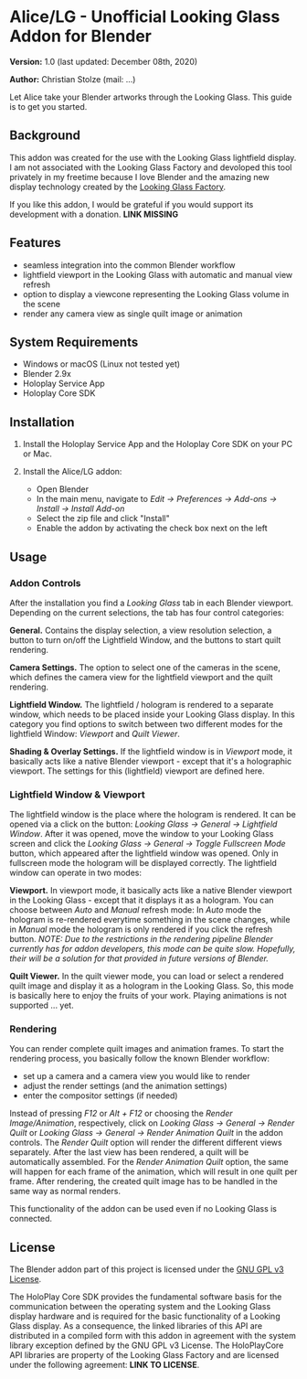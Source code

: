 # Alice/LG - Unofficial Looking Glass Addon for Blender
**Version:** 1.0 (last updated: December 08th, 2020)

**Author:** Christian Stolze (mail: ...)

Let Alice take your Blender artworks through the Looking Glass. This guide is to get you started. 

## Background
This addon was created for the use with the Looking Glass lightfield display. I am not associated with the Looking Glass Factory and devoloped this tool privately in my freetime because I love Blender and the amazing new display technology created by the [Looking Glass Factory](https://lookingglassfactory.com/). 

If you like this addon, I would be grateful if you would support its development with a donation. **LINK MISSING**

## Features
- seamless integration into the common Blender workflow
- lightfield viewport in the Looking Glass with automatic and manual view refresh
- option to display a viewcone representing the Looking Glass volume in the scene
- render any camera view as single quilt image or animation

## System Requirements
- Windows or macOS (Linux not tested yet)
- Blender 2.9x
- Holoplay Service App
- Holoplay Core SDK

## Installation

1. Install the Holoplay Service App and the Holoplay Core SDK on your PC or Mac.

2. Install the Alice/LG addon:
   - Open Blender
   - In the main menu, navigate to _Edit → Preferences → Add-ons → Install → Install Add-on_
   - Select the zip file and click "Install"
   - Enable the addon by activating the check box next on the left

## Usage

### Addon Controls

After the installation you find a _Looking Glass_ tab in each Blender viewport. Depending on the current selections, the tab has four control categories:

**General.** Contains the display selection, a view resolution selection, a button to turn on/off the Lightfield Window, and the buttons to start quilt rendering.

**Camera Settings.** The option to select one of the cameras in the scene, which defines the camera view for the lightfield viewport and the quilt rendering.

**Lightfield Window.** The lightfield / hologram is rendered to a separate window, which needs to be placed inside your Looking Glass display. In this category you find options to switch between two different modes for the lightfield Window: _Viewport_ and _Quilt Viewer_.

**Shading & Overlay Settings.** If the lightfield window is in _Viewport_ mode, it basically acts like a native Blender viewport - except that it's a holographic viewport. The settings for this (lightfield) viewport are defined here.

### Lightfield Window & Viewport

The lightfield window is the place where the hologram is rendered. It can be opened via a click on the button: _Looking Glass → General → Lightfield Window_. After it was opened, move the window to your Looking Glass screen and click the _Looking Glass → General → Toggle Fullscreen Mode_ button, which appeared after the lightfield window was opened. Only in fullscreen mode the hologram will be displayed correctly. The lightfield window can operate in two modes:

**Viewport.** In viewport mode, it basically acts like a native Blender viewport in the Looking Glass - except that it displays it as a hologram. You can choose between _Auto_ and _Manual_ refresh mode: In _Auto_ mode the hologram is re-rendered everytime something in the scene changes, while in _Manual_ mode the hologram is only rendered if you click the refresh button. _NOTE: Due to the restrictions in the rendering pipeline Blender currently has for addon developers, this mode can be quite slow. Hopefully, their will be a solution for that provided in future versions of Blender._

**Quilt Viewer.** In the quilt viewer mode, you can load or select a rendered quilt image and display it as a hologram in the Looking Glass. So, this mode is basically here to enjoy the fruits of your work. Playing animations is not supported ... yet.

### Rendering

You can render complete quilt images and animation frames. To start the rendering process, you basically follow the known Blender workflow:

- set up a camera and a camera view you would like to render
- adjust the render settings (and the animation settings)
- enter the compositor settings (if needed)

Instead of pressing _F12_ or _Alt + F12_ or choosing the _Render Image/Animation_, respectively, click on _Looking Glass → General → Render Quilt_ or _Looking Glass → General → Render Animation Quilt_ in the addon controls. The _Render Quilt_ option will render the different different views separately. After the last view has been rendered, a quilt will be automatically assembled. For the _Render Animation Quilt_ option, the same will happen for each frame of the animation, which will result in one quilt per frame. After rendering, the created quilt image has to be handled in the same way as normal renders.

This functionality of the addon can be used even if no Looking Glass is connected.

## License

The Blender addon part of this project is licensed under the [GNU GPL v3 License](LICENSE).

The HoloPlay Core SDK provides the fundamental software basis for the communication between the operating system and the Looking Glass display hardware and is required for the basic functionality of a Looking Glass display. As a consequence, the linked libraries of this API are distributed in a compiled form with this addon in agreement with the system library exception defined by the GNU GPL v3 License. The HoloPlayCore API libraries are property of the Looking Glass Factory and are licensed under the following agreement: **LINK TO LICENSE**.
